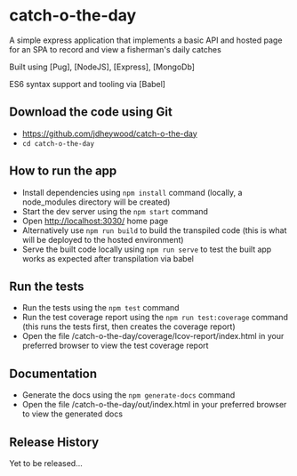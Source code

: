 catch-o-the-day
=========

A simple express application that implements a basic API and hosted page for an SPA to record and view a fisherman's daily catches
 
Built using [Pug], [NodeJS], [Express], [MongoDb]

ES6 syntax support and tooling via [Babel]


## Download the code using Git

+ https://github.com/jdheywood/catch-o-the-day
+ `cd catch-o-the-day`

## How to run the app

+ Install dependencies using `npm install` command (locally, a node_modules directory will be created)
+ Start the dev server using the `npm start` command
+ Open [http://localhost:3030/](http://localhost:3030/) home page
+ Alternatively use `npm run build` to build the transpiled code (this is what will be deployed to the hosted environment)
+ Serve the built code locally using `npm run serve` to test the built app works as expected after transpilation via babel

## Run the tests
+ Run the tests using the `npm test` command
+ Run the test coverage report using the `npm run test:coverage` command 
(this runs the tests first, then creates the coverage report)
+ Open the file /catch-o-the-day/coverage/lcov-report/index.html in your preferred browser to view the test coverage report

## Documentation

+ Generate the docs using the `npm generate-docs` command
+ Open the file /catch-o-the-day/out/index.html in your preferred browser to view the generated docs

## Release History

Yet to be released...